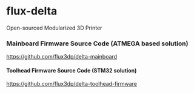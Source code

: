 # flux-delta
Open-sourced Modularized 3D Printer




### Mainboard Firmware Source Code (ATMEGA based solution)

https://github.com/flux3dp/delta-mainboard


#### Toolhead Firmware Source Code (STM32 solution)

https://github.com/flux3dp/delta-toolhead-firmware
